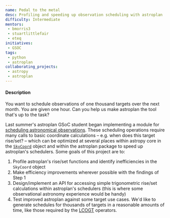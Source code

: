 ```yaml
---
name: Pedal to the metal
desc: Profiling and speeding up observation scheduling with astroplan
difficulty: Intermediate
mentors: 
 - bmorris3
 - stuartlittlefair
 - eteq
initiatives:
 - GSOC
tags:
 - python
 - astroplan
collaborating_projects:
 - astropy
 - astroplan
---
```


#### Description

You want to schedule observations of one thousand targets over the next month. You are given one hour. Can you help us make astroplan the tool that's up to the task?

Last summer's astroplan GSoC student began implementing a module for [scheduling astronomical observations](http://astroplan.readthedocs.io/en/latest/tutorials/scheduling.html). These scheduling operations require many calls to basic coordinate calculations – e.g. when does this target rise/set? – which can be optimized at several places within astropy core in the [`SkyCoord`](http://docs.astropy.org/en/stable/api/astropy.coordinates.SkyCoord.html) object and within the astroplan package to speed up astroplan's schedulers. Some goals of this project are to: 

1. Profile astroplan's rise/set functions and identify inefficiencies in the `SkyCoord` object
2. Make efficiency improvements wherever possible with the findings of Step 1
3. Design/implement an API for accessing simple trigonometric rise/set calculations within astroplan's schedulers (this is where some observational astronomy experience would be handy)
4. Test improved astroplan against some target use cases. We'd like to generate schedules for thousands of targets in a reasonable amounts of time, like those required by the [LCOGT](https://lco.global) operators. 
